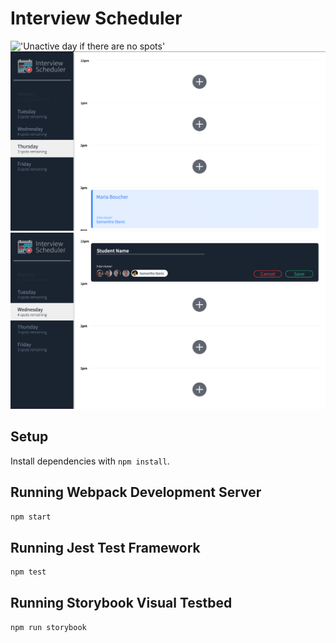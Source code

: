 # Interview Scheduler

!['Unactive day if there are no spots'](https://github.com/FedorMashoshin/scheduler/commit/b76df7855c0429fa53f9b880644b5d13ae182a4e)
!['Day with few open spots'](https://github.com/FedorMashoshin/scheduler/blob/master/docs/With%20Spots.png)
!['Editing appointment'](https://github.com/FedorMashoshin/scheduler/blob/master/docs/Editing.png)

## Setup

Install dependencies with `npm install`.

## Running Webpack Development Server

```sh
npm start
```

## Running Jest Test Framework

```sh
npm test
```

## Running Storybook Visual Testbed

```sh
npm run storybook
```
